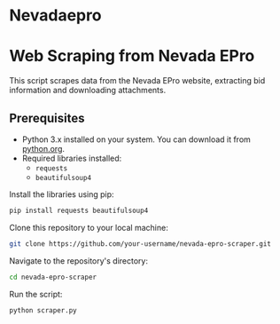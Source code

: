 # Nevadaepro

# Web Scraping from Nevada EPro

This script scrapes data from the Nevada EPro website, extracting bid information and downloading attachments.

## Prerequisites

- Python 3.x installed on your system. You can download it from [python.org](https://www.python.org/downloads/).
- Required libraries installed:
  - `requests`
  - `beautifulsoup4`

Install the libraries using pip:

```bash
pip install requests beautifulsoup4
```

Clone this repository to your local machine:

```bash
git clone https://github.com/your-username/nevada-epro-scraper.git
```

Navigate to the repository's directory:

```bash
cd nevada-epro-scraper
```

Run the script:
```bash
python scraper.py
```
